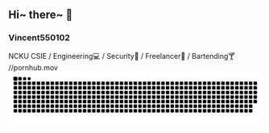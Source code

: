 ## Hi~ there~ :8ball: 
### Vincent550102
NCKU CSIE / Engineering💻 / Security👀 / Freelancer🐝 / Bartending🍸
//pornhub.mov
<picture>
  <source media="(prefers-color-scheme: dark)" srcset="https://raw.githubusercontent.com/Vincent550102/Vincent550102/output/github-contribution-grid-snake-dark.svg">
  <source media="(prefers-color-scheme: light)" srcset="https://raw.githubusercontent.com/Vincent550102/Vincent550102/output/github-contribution-grid-snake.svg">
  <img alt="github contribution grid snake animation" src="https://raw.githubusercontent.com/Vincent550102/Vincent550102/output/github-contribution-grid-snake.svg">
</picture>
